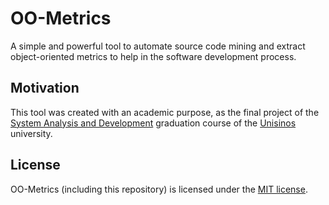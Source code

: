 # OO-Metrics

A simple and powerful tool to automate source code mining and extract object-oriented metrics to help in the software development process.

## Motivation

This tool was created with an academic purpose, as the final project of the <a href="http://www.unisinos.br/graduacao/analise-e-desenvolvimento-de-sistemas/presencial/sao-leopoldo" target="_blank">System Analysis and Development</a> graduation course of the <a href="http://www.unisinos.br/" title="Universidade do Vale do Rio dos Sinos" target="_blank">Unisinos</a> university.

## License

OO-Metrics (including this repository) is licensed under the [MIT license](LICENSE).
